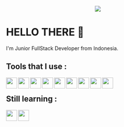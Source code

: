 <p align="center">
    <img src="https://nextshark.com/wp-content/uploads/2018/01/005.gif">
</p>

# HELLO THERE :wave:
<p>
    I'm Junior FullStack Developer from Indonesia.
</p>

## Tools that I use :
<p>
    <img height="30px" align="left" src="https://upload.wikimedia.org/wikipedia/commons/5/51/Windows_Terminal_logo.svg">
    <img height="30px" align="left" src="https://upload.wikimedia.org/wikipedia/commons/3/3f/Git_icon.svg">
    <img height="30px" align="left" src="https://upload.wikimedia.org/wikipedia/commons/9/9f/Vimlogo.svg">
    <img height="30px" align="left" src="https://upload.wikimedia.org/wikipedia/commons/9/9a/Visual_Studio_Code_1.35_icon.svg">
    <img height="30px" align="left" src="https://upload.wikimedia.org/wikipedia/commons/1/18/ISO_C%2B%2B_Logo.svg">
    <img height="30px" align="left" src="https://upload.wikimedia.org/wikipedia/commons/6/61/HTML5_logo_and_wordmark.svg">
    <img height="30px" align="left" src="https://upload.wikimedia.org/wikipedia/commons/d/d5/CSS3_logo_and_wordmark.svg">
    <img height="30px" align="left" src="https://upload.wikimedia.org/wikipedia/commons/9/99/Unofficial_JavaScript_logo_2.svg">
    <img height="30px" align="left" src="https://upload.wikimedia.org/wikipedia/commons/2/27/PHP-logo.svg">
</p>

<br>

## Still learning :
<p>
    <img height="30px" align="left" src="https://upload.wikimedia.org/wikipedia/commons/9/9a/Laravel.svg">
    <img height="30px" align="left" src="https://upload.wikimedia.org/wikipedia/commons/a/a7/React-icon.svg">
</p>

<!-- <img height="30px" align="left" src=""> -->